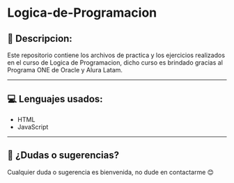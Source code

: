 # Logica-de-Programacion

## 📝 Descripcion: 

<p> Este repositorio contiene los archivos de practica y los ejercicios realizados en el curso de Logica de Programacion, dicho curso es brindado gracias al Programa ONE de Oracle y Alura Latam. </p>

***

## 💻 Lenguajes usados:
- HTML
- JavaScript

***

## 🤔 ¿Dudas o sugerencias?

Cualquier duda o sugerencia es bienvenida, no dude en contactarme 😊
